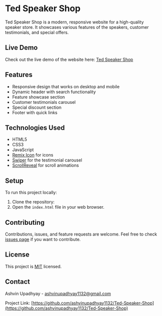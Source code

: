 # Ted Speaker Shop

Ted Speaker Shop is a modern, responsive website for a high-quality speaker store. It showcases various features of the speakers, customer testimonials, and special offers.

## Live Demo

Check out the live demo of the website here: [Ted Speaker Shop](https://ashvinupadhyay1132.github.io/Ted-Speaker-Shop/)

## Features

- Responsive design that works on desktop and mobile
- Dynamic header with search functionality
- Feature showcase section
- Customer testimonials carousel
- Special discount section
- Footer with quick links

## Technologies Used

- HTML5
- CSS3
- JavaScript
- [Remix Icon](https://remixicon.com/) for icons
- [Swiper](https://swiperjs.com/) for the testimonial carousel
- [ScrollReveal](https://scrollrevealjs.org/) for scroll animations

## Setup

To run this project locally:

1. Clone the repository:
2. Open the `index.html` file in your web browser.

## Contributing

Contributions, issues, and feature requests are welcome. Feel free to check [issues page](https://github.com/ashvinupadhyay1132/Ted-Speaker-Shop/issues) if you want to contribute.

## License

This project is [MIT](https://choosealicense.com/licenses/mit/) licensed.

## Contact

Ashvin Upadhyay - ashvinupadhyay1132@gmail.com

Project Link: [https://github.com/ashvinupadhyay1132/Ted-Speaker-Shop](https://github.com/ashvinupadhyay1132/Ted-Speaker-Shop)
